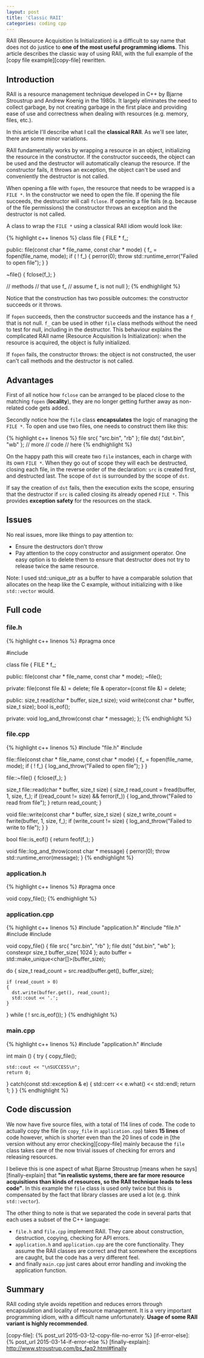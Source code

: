 ```yaml
---
layout: post
title: 'Classic RAII'
categories: coding cpp
---
```


RAII (Resource Acquisition Is Initialization) is a difficult to say name that
does not do justice to **one of the most useful programming idioms**. This
article describes the classic way of using RAII, with the full example of the
[copy file example][copy-file] rewritten.


## Introduction

RAII is a resource management technique developed in C++ by Bjarne Stroustrup
and Andrew Koenig in the 1980s. It largely eliminates the need to collect
garbage, by not creating garbage in the first place and providing ease of use
and correctness when dealing with resources (e.g. memory, files, etc.).

In this article I'll describe what I call the **classical RAII**. As we'll see
later, there are some minor variations.

RAII fundamentally works by wrapping a resource in an object, initializing the
resource in the constructor. If the constructor succeeds, the object can be
used and the destructor will automatically cleanup the resource. If the
constructor fails, it throws an exception, the object can't be used and
conveniently the destructor is not called.

When opening a file with `fopen`, the resource that needs to be wrapped is a
`FILE *`. In the constructor we need to open the file. If opening the file
succeeds, the destructor will call `fclose`. If opening a file fails (e.g.
because of the file permissions) the constructor throws an exception and the
destructor is not called.

A class to wrap the `FILE *` using a classical RAII idiom would look like:

{% highlight c++ linenos %}
class file
{
  FILE * f_;

public:
  file(const char * file_name, const char * mode)
  {
    f_ = fopen(file_name, mode);
    if ( ! f_)
    {
      perror(0);
      throw std::runtime_error("Failed to open file");
    }
  }

  ~file()
  {
    fclose(f_);
  }

  // methods
  // that use f_
  // assume f_ is not null
};
{% endhighlight %}

Notice that the construction has two possible outcomes: the constructor
succeeds or it throws.

If `fopen` succeeds, then the constructor succeeds and the instance has a `f_`
that is not null. `f_` can be used in other `file` class methods without the
need to test for null, including in the destructor. This behaviour explains the
complicated RAII name (Resource Acquisition Is Initialization): when the
resource is acquired, the object is fully initialized.

If `fopen` fails, the constructor throws: the object is not constructed, the
user can't call methods and the destructor is not called.


## Advantages

First of all notice how `fclose` can be arranged to be placed close to the
matching `fopen` (**locality**), they are no longer getting further away as
non-related code gets added.

Secondly notice how the `file` class **encapsulates** the logic of managing the
`FILE *`. To open and use two files, one needs to construct them like this:

{% highlight c++ linenos %}
file src{ "src.bin", "rb" };
file dst{ "dst.bin", "wb" };
// more
// code
// here
{% endhighlight %}

On the happy path this will create two `file` instances, each in charge with
its own `FILE *`. When they go out of scope they will each be destructed,
closing each file, in the reverse order of the declaration: `src` is created
first, and destructed last. The scope of `dst` is surrounded by the scope of
`dst`.

If say the creation of `dst` fails, then the execution exits the scope,
ensuring that the destructor if `src` is called closing its already opened
`FILE *`. This provides **exception safety** for the resources on the stack.


## Issues

No real issues, more like things to pay attention to:

- Ensure the destructors don't throw
- Pay attention to the copy constructor and assignment operator. One easy
  option is to delete them to ensure that destructor does not try to release
  twice the same resource.

Note: I used std::unique_ptr as a buffer to have a comparable solution that
allocates on the heap like the C example, without initializing with `0` like
`std::vector` would.

## Full code

### file.h
{% highlight c++ linenos %}
#pragma once

#include <cstdio>

class file
{
  FILE * f_;

public:
  file(const char * file_name, const char * mode);
  ~file();

private:
  file(const file &) = delete;
  file & operator=(const file &) = delete;

public:
  size_t read(char * buffer, size_t size);
  void write(const char * buffer, size_t size);
  bool is_eof();

private:
  void log_and_throw(const char * message);
};
{% endhighlight %}


### file.cpp
{% highlight c++ linenos %}
#include "file.h"
#include <stdexcept>

file::file(const char * file_name, const char * mode)
{
  f_ = fopen(file_name, mode);
  if ( ! f_)
  {
    log_and_throw("Failed to open file");
  }
}

file::~file()
{
  fclose(f_);
}

size_t file::read(char * buffer, size_t size)
{
  size_t read_count = fread(buffer, 1, size, f_);
  if ((read_count != size) && ferror(f_))
  {
    log_and_throw("Failed to read from file");
  }
  return read_count;
}

void file::write(const char * buffer, size_t size)
{
  size_t write_count = fwrite(buffer, 1, size, f_);
  if (write_count != size)
  {
    log_and_throw("Failed to write to file");
  }
}

bool file::is_eof()
{
  return feof(f_);
}

void file::log_and_throw(const char * message)
{
  perror(0);
  throw std::runtime_error(message);
}
{% endhighlight %}

### application.h
{% highlight c++ linenos %}
#pragma once

void copy_file();
{% endhighlight %}

### application.cpp
{% highlight c++ linenos %}
#include "application.h"
#include "file.h"
#include <iostream>
#include <memory>

void copy_file()
{
  file src{ "src.bin", "rb" };
  file dst{ "dst.bin", "wb" };
  constexpr size_t buffer_size{ 1024 };
  auto buffer = std::make_unique<char[]>(buffer_size);

  do
  {
    size_t read_count = src.read(buffer.get(), buffer_size);

    if (read_count > 0)
    {
      dst.write(buffer.get(), read_count);
      std::cout << '.';
    }
  } while ( ! src.is_eof());
}
{% endhighlight %}

### main.cpp
{% highlight c++ linenos %}
#include "application.h"
#include <iostream>

int main ()
{
  try
  {
    copy_file();

    std::cout << "\nSUCCESS\n";
    return 0;
  }
  catch(const std::exception & e)
  {
    std::cerr << e.what() << std::endl;
    return 1;
  }
}
{% endhighlight %}

## Code discussion

We now have five source files, with a total of 114 lines of code. The code to
actually copy the file (in `copy_file` in `application.cpp`) takes **15 lines**
of code however, which is shorter even than the 20 lines of code in [the
version without any error checking][copy-file] mainly because the `file` class
takes care of the now trivial issues of checking for errors and releasing
resources.

I believe this is one aspect of what Bjarne Stroustrup [means when he
says][finally-explain] that **"in realistic systems, there are far more
resource acquisitions than kinds of resources, so the RAII technique leads to
less code"**. In this example the `file` class is used only twice but this is
compensated by the fact that library classes are used a lot (e.g. think
`std::vector`).

The other thing to note is that we separated the code in several parts that
each uses a subset of the C++ language:

- `file.h` and `file.cpp` implement RAII. They care about construction,
  destruction, copying, checking for API errors.
- `application.h` and `application.cpp` are the core functionality. They assume
  the RAII classes are correct and that somewhere the exceptions are caught,
  but the code has a very different feel.
- and finally `main.cpp` just cares about error handling and invoking the
  application function.

## Summary

RAII coding style avoids repetition and reduces errors through encapsulation
and locality of resource management. It is a very important programming idiom,
with a difficult name unfortunately. **Usage of some RAII variant is highly
recommended**.


[copy-file]:     {% post_url 2015-03-12-copy-file-no-error %}
[if-error-else]: {% post_url 2015-03-14-if-error-else %}
[finally-explain]:     http://www.stroustrup.com/bs_faq2.html#finally
